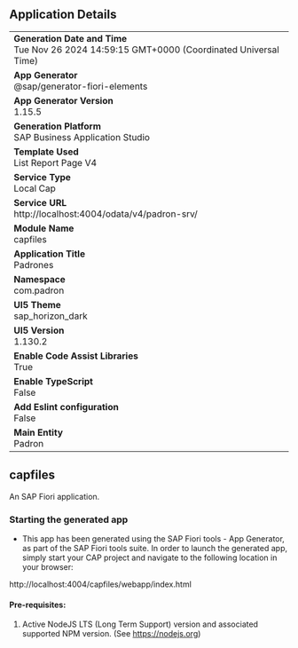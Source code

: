 ## Application Details
|               |
| ------------- |
|**Generation Date and Time**<br>Tue Nov 26 2024 14:59:15 GMT+0000 (Coordinated Universal Time)|
|**App Generator**<br>@sap/generator-fiori-elements|
|**App Generator Version**<br>1.15.5|
|**Generation Platform**<br>SAP Business Application Studio|
|**Template Used**<br>List Report Page V4|
|**Service Type**<br>Local Cap|
|**Service URL**<br>http://localhost:4004/odata/v4/padron-srv/|
|**Module Name**<br>capfiles|
|**Application Title**<br>Padrones|
|**Namespace**<br>com.padron|
|**UI5 Theme**<br>sap_horizon_dark|
|**UI5 Version**<br>1.130.2|
|**Enable Code Assist Libraries**<br>True|
|**Enable TypeScript**<br>False|
|**Add Eslint configuration**<br>False|
|**Main Entity**<br>Padron|

## capfiles

An SAP Fiori application.

### Starting the generated app

-   This app has been generated using the SAP Fiori tools - App Generator, as part of the SAP Fiori tools suite.  In order to launch the generated app, simply start your CAP project and navigate to the following location in your browser:

http://localhost:4004/capfiles/webapp/index.html

#### Pre-requisites:

1. Active NodeJS LTS (Long Term Support) version and associated supported NPM version.  (See https://nodejs.org)


